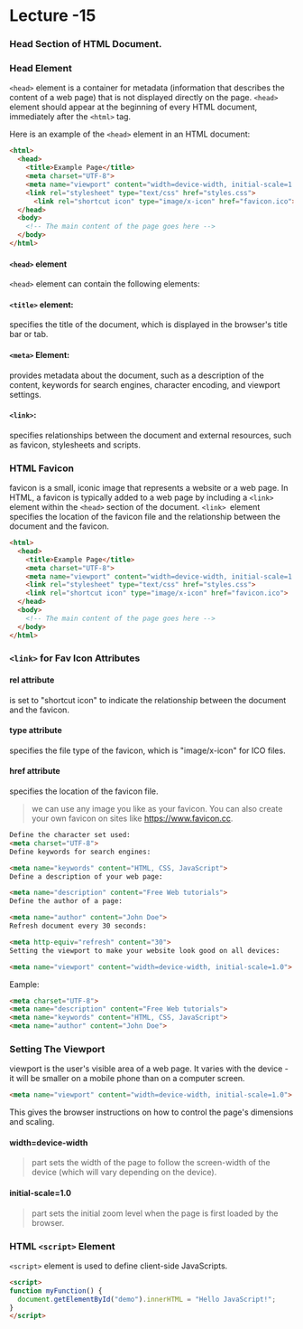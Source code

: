 # Lecture -15

### Head Section of HTML Document.

### Head Element

`<head>` element is a container for metadata (information that describes the content of a web page) that is not displayed directly on the page.  `<head>` element should appear at the beginning of every HTML document, immediately after the `<html>` tag.

Here is an example of the `<head>` element in an HTML document:

```html
<html>
  <head>
    <title>Example Page</title>
    <meta charset="UTF-8">
    <meta name="viewport" content="width=device-width, initial-scale=1.0">
    <link rel="stylesheet" type="text/css" href="styles.css">
      <link rel="shortcut icon" type="image/x-icon" href="favicon.ico">
  </head>
  <body>
    <!-- The main content of the page goes here -->
  </body>
</html>
```
#### `<head>` element 
`<head>` element  can contain the following elements:

#### `<title>` element: 
specifies the title of the document, which is displayed in the browser's title bar or tab.
#### `<meta>` Element: 
provides metadata about the document, such as a description of the content, keywords for search engines, character encoding, and viewport settings.
#### `<link>`: 
specifies relationships between the document and external resources, such as favicon, stylesheets and scripts.
### HTML Favicon

favicon is a small, iconic image that represents a website or a web page. In HTML, a favicon is typically added to a web page by including a `<link>` element within the `<head>` section of the document.  `<link> `element specifies the location of the favicon file and the relationship between the document and the favicon.
```html
<html>
  <head>
    <title>Example Page</title>
    <meta charset="UTF-8">
    <meta name="viewport" content="width=device-width, initial-scale=1.0">
    <link rel="stylesheet" type="text/css" href="styles.css">
    <link rel="shortcut icon" type="image/x-icon" href="favicon.ico">
  </head>
  <body>
    <!-- The main content of the page goes here -->
  </body>
</html>
```

### `<link>` for Fav Icon Attributes
#### rel attribute
 is set to "shortcut icon" to indicate the relationship between the document and the favicon. 
#### type attribute
specifies the file type of the favicon, which is "image/x-icon" for ICO files. 
#### href attribute 
specifies the location of the favicon file.

>we can use any image you like as your favicon. You can also create your own favicon on sites like https://www.favicon.cc.


```html
Define the character set used:
<meta charset="UTF-8">
Define keywords for search engines:

<meta name="keywords" content="HTML, CSS, JavaScript">
Define a description of your web page:

<meta name="description" content="Free Web tutorials">
Define the author of a page:

<meta name="author" content="John Doe">
Refresh document every 30 seconds:

<meta http-equiv="refresh" content="30">
Setting the viewport to make your website look good on all devices:

<meta name="viewport" content="width=device-width, initial-scale=1.0">
```
Eample:
```html
<meta charset="UTF-8">
<meta name="description" content="Free Web tutorials">
<meta name="keywords" content="HTML, CSS, JavaScript">
<meta name="author" content="John Doe">
```

### Setting The Viewport
viewport is the user's visible area of a web page. It varies with the device - it will be smaller on a mobile phone than on a computer screen.

```html
<meta name="viewport" content="width=device-width, initial-scale=1.0">
```
This gives the browser instructions on how to control the page's dimensions and scaling.

#### width=device-width 
>part sets the width of the page to follow the screen-width of the device (which will vary depending on the device).

#### initial-scale=1.0 
>part sets the initial zoom level when the page is first loaded by the browser.



### HTML `<script>` Element
`<script>` element is used to define client-side JavaScripts.

```html
<script>
function myFunction() {
  document.getElementById("demo").innerHTML = "Hello JavaScript!";
}
</script>
```
